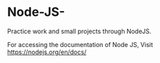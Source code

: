 # Node-JS-
Practice work and small projects through NodeJS.

For accessing the documentation of Node JS, Visit https://nodejs.org/en/docs/
